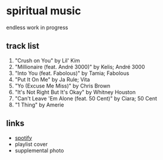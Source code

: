 # spiritual music

endless work in progress

## track list

1. "Crush on You" by Lil' Kim
2. "Millionaire (feat. André 3000)" by Kelis; André 3000
3. "Into You (feat. Fabolous)" by Tamia; Fabolous
4. "Put It On Me" by Ja Rule; Vita
5. "Yo (Excuse Me Miss)" by Chris Brown
6. "It's Not Right But It's Okay" by Whitney Houston
7. "Can't Leave 'Em Alone (feat. 50 Cent)" by Ciara; 50 Cent
8. "1 Thing" by Amerie

## links

- [spotify](https://open.spotify.com/playlist/5b8a6AeDp1dKotwn3YrH0i)
- playlist cover
- supplemental photo
